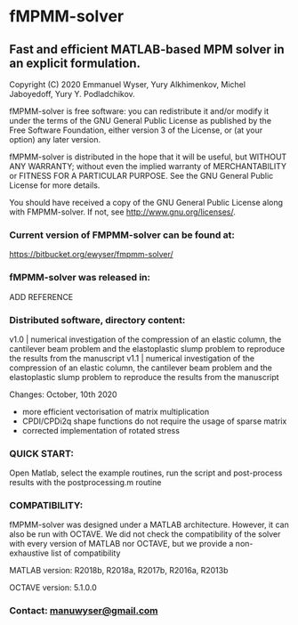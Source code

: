 # fMPMM-solver

## Fast and efficient MATLAB-based MPM solver in an explicit formulation.

Copyright (C) 2020  Emmanuel Wyser, Yury Alkhimenkov, Michel Jaboyedoff, Yury Y. Podladchikov.

fMPMM-solver is free software: you can redistribute it and/or modify
it under the terms of the GNU General Public License as published by
the Free Software Foundation, either version 3 of the License, or
(at your option) any later version.

fMPMM-solver is distributed in the hope that it will be useful,
but WITHOUT ANY WARRANTY; without even the implied warranty of
MERCHANTABILITY or FITNESS FOR A PARTICULAR PURPOSE.  See the
GNU General Public License for more details.

You should have received a copy of the GNU General Public License
along with FMPMM-solver.  If not, see <http://www.gnu.org/licenses/>.

### Current version of FMPMM-solver can be found at:

https://bitbucket.org/ewyser/fmpmm-solver/

### fMPMM-solver was released in:

ADD REFERENCE

### Distributed software, directory content:

v1.0 | numerical investigation of the compression of an elastic column, the cantilever beam problem and the elastoplastic slump problem to reproduce the results from the manuscript
v1.1 | numerical investigation of the compression of an elastic column, the cantilever beam problem and the elastoplastic slump problem to reproduce the results from the manuscript

Changes: October, 10th 2020
- more efficient vectorisation of matrix multiplication
- CPDI/CPDi2q shape functions do not require the usage of sparse matrix
- corrected implementation of rotated stress

### QUICK START:

Open Matlab, select the example routines, run the script and post-process results with the postprocessing.m routine

### COMPATIBILITY:

fMPMM-solver was designed under a MATLAB architecture. However, it can also be run with OCTAVE. We did not check the compatibility of the solver with every version of MATLAB nor OCTAVE, but we provide a non-exhaustive list of compatibility

MATLAB version: R2018b, R2018a, R2017b, R2016a, R2013b

OCTAVE version: 5.1.0.0

### Contact: manuwyser@gmail.com

